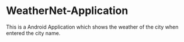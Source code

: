 # WeatherNet-Application
This is a Android Application which shows the weather of the city when entered the city name.
